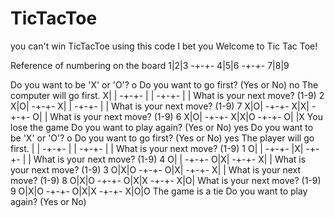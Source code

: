 # TicTacToe
you can't win TicTacToe using this code I bet you
Welcome to Tic Tac Toe!

Reference of numbering on the board
1|2|3
-+-+-
4|5|6
-+-+-
7|8|9

Do you want to be 'X' or 'O'?
o
Do you want to go first? (Yes or No)
no
The computer will go first.
X| | 
-+-+-
 | | 
-+-+-
 | | 
What is your next move? (1-9)
2
X|O| 
-+-+-
X| | 
-+-+-
 | | 
What is your next move? (1-9)
7
X|O| 
-+-+-
X|X| 
-+-+-
O| | 
What is your next move? (1-9)
6
X|O| 
-+-+-
X|X|O
-+-+-
O| |X
You lose the game
Do you want to play again? (Yes or No)
yes
Do you want to be 'X' or 'O'?
o
Do you want to go first? (Yes or No)
yes
The player will go first.
 | | 
-+-+-
 | | 
-+-+-
 | | 
What is your next move? (1-9)
1
O| | 
-+-+-
 |X| 
-+-+-
 | | 
What is your next move? (1-9)
4
O| | 
-+-+-
O|X| 
-+-+-
X| | 
What is your next move? (1-9)
3
O|X|O
-+-+-
O|X| 
-+-+-
X| | 
What is your next move? (1-9)
8
O|X|O
-+-+-
O|X|X
-+-+-
X|O| 
What is your next move? (1-9)
9
O|X|O
-+-+-
O|X|X
-+-+-
X|O|O
The game is a tie
Do you want to play again? (Yes or No)
